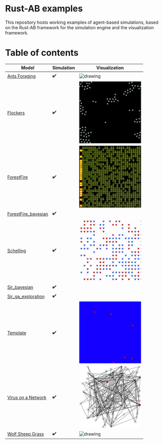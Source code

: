 # Rust-AB examples

This repository hosts working examples of agent-based simulations, based on the Rust-AB framework for the simulation engine and the visualization framework.

#  Table of contents

| Model                                       | Simulation         | Visualization                             |
| --------------------------------------------| ------------------ | ----------------------------------------- |
| [Ants Foraging](antsforaging)               | :heavy_check_mark: | <img src="antsforaging/ant1.gif" alt="drawing" width="200" height="200"/>      | 
| [Flockers](flockers)                        | :heavy_check_mark: | <img src="flockers/flock.gif" alt="drawing" width="200" height="200"/>         |
| [ForestFire](forestfire)                    | :heavy_check_mark: | <img src="forestfire/ff.gif" alt="drawing" width="200" height="200"/>   |
| [ForestFire_bayesian](forestfire_bayesian)  | :heavy_check_mark: | 
| [Schelling](schelling)                      | :heavy_check_mark: | <img src="schelling/schelling.gif" alt="drawing" width="200" height="200"/>    |
| [Sir_bayesian](sir_bayesian)                  | :heavy_check_mark: |
| [Sir_ga_exploration](sir_ga_exploration)               | :heavy_check_mark: |
| [Template](template)                        | :heavy_check_mark: | <img src="template/template.gif" alt="drawing" width="200" height="200"/>     |
| [Virus on a Network](virusnetwork)          | :heavy_check_mark: | <img src="virusnetwork/virus.gif" alt="drawing" width="200" height="200"/>     |
| [Wolf Sheep Grass](wolfsheepgrass)          | :heavy_check_mark: | <img src="wolfsheepgrass/wsg.gif" alt="drawing" width="200" height="200"/>  |
